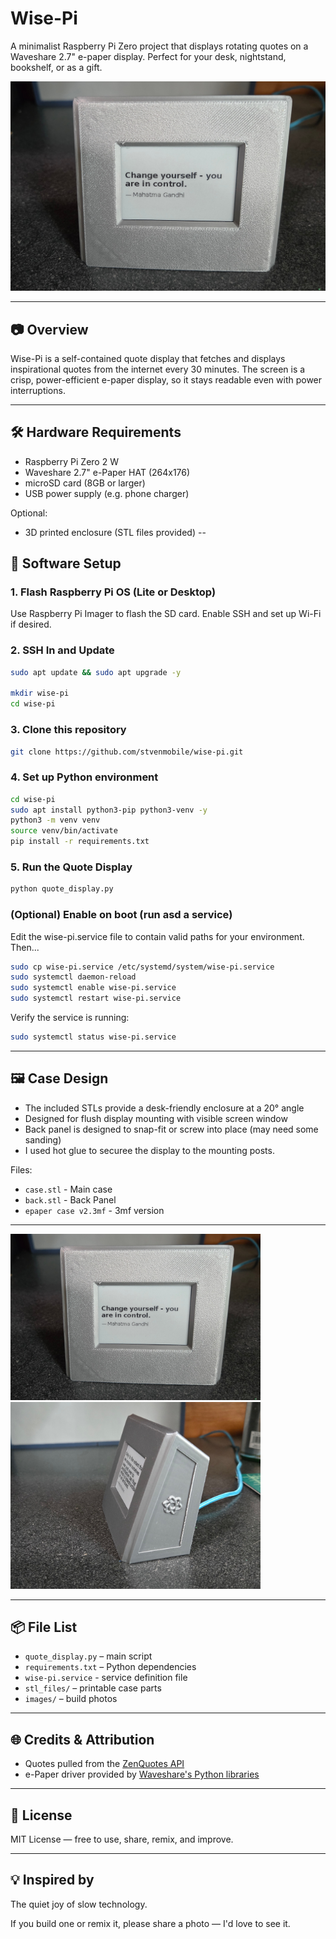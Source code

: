 # Wise-Pi

A minimalist Raspberry Pi Zero project that displays rotating quotes on a Waveshare 2.7" e-paper display.
Perfect for your desk, nightstand, bookshelf, or as a gift.


![Wise-Pi Image](images/20250422_161946.jpg)


---

## 📷 Overview

Wise-Pi is a self-contained quote display that fetches and displays inspirational quotes from the internet 
every 30 minutes. The screen is a crisp, power-efficient e-paper display, so it stays readable even with power
interruptions.

---

## 🛠️ Hardware Requirements

- Raspberry Pi Zero 2 W
- Waveshare 2.7" e-Paper HAT (264x176)
- microSD card (8GB or larger)
- USB power supply (e.g. phone charger)

Optional:

- 3D printed enclosure (STL files provided)
--

## 🔌 Software Setup

### 1. Flash Raspberry Pi OS (Lite or Desktop)

Use Raspberry Pi Imager to flash the SD card. Enable SSH and set up Wi-Fi if desired.

### 2. SSH In and Update

```bash
sudo apt update && sudo apt upgrade -y

mkdir wise-pi
cd wise-pi
```

### 3. Clone this repository

```bash
git clone https://github.com/stvenmobile/wise-pi.git
```

### 4. Set up Python environment

```bash
cd wise-pi
sudo apt install python3-pip python3-venv -y
python3 -m venv venv
source venv/bin/activate
pip install -r requirements.txt
```

### 5. Run the Quote Display

```bash
python quote_display.py
```

### (Optional) Enable on boot (run asd a service)

Edit the wise-pi.service file to contain valid paths for your environment.
Then...

```bash
sudo cp wise-pi.service /etc/systemd/system/wise-pi.service
sudo systemctl daemon-reload
sudo systemctl enable wise-pi.service
sudo systemctl restart wise-pi.service

```

Verify the service is running:

```bash
sudo systemctl status wise-pi.service
```

---

## 🖼️ Case Design

- The included STLs provide a desk-friendly enclosure at a 20° angle
- Designed for flush display mounting with visible screen window
- Back panel is designed to snap-fit or screw into place (may need some sanding)
- I used hot glue to securee the display to the mounting posts.

Files:

- `case.stl` - Main case
- `back.stl` - Back Panel
- `epaper case v2.3mf` - 3mf version

---

<img src="images/front_view.jpg" alt="Front view." width="400"/>
<img src="images/side_view.jpg" alt="Side view." width="400"/>


---

## 📦 File List

- `quote_display.py` – main script
- `requirements.txt` – Python dependencies
- `wise-pi.service` - service definition file
- `stl_files/` – printable case parts
- `images/` – build photos

---

## 🌐 Credits & Attribution

- Quotes pulled from the [ZenQuotes API](https://zenquotes.io/)
- e-Paper driver provided by [Waveshare's Python libraries](https://github.com/waveshare/e-Paper)

---

## 🧪 License

MIT License — free to use, share, remix, and improve.

---

## 💡 Inspired by

The quiet joy of slow technology.

If you build one or remix it, please share a photo — I'd love to see it.


